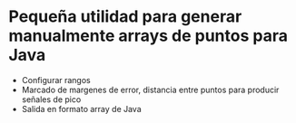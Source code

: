# Pequeña utilidad para generar manualmente arrays de puntos para Java
- Configurar rangos
- Marcado de margenes de error, distancia entre puntos para producir señales de pico
- Salida en formato array de Java